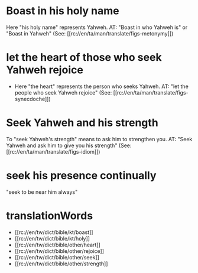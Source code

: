 # Boast in his holy name

Here "his holy name" represents Yahweh. AT: "Boast in who Yahweh is" or "Boast in Yahweh" (See: [[rc://en/ta/man/translate/figs-metonymy]])

# let the heart of those who seek Yahweh rejoice

- Here "the heart" represents the person who seeks Yahweh. AT: "let the people who seek Yahweh rejoice" (See: [[rc://en/ta/man/translate/figs-synecdoche]])

# Seek Yahweh and his strength

To "seek Yahweh's strength" means to ask him to strengthen you. AT: "Seek Yahweh and ask him to give you his strength" (See: [[rc://en/ta/man/translate/figs-idiom]])

# seek his presence continually

"seek to be near him always"

# translationWords

* [[rc://en/tw/dict/bible/kt/boast]]
* [[rc://en/tw/dict/bible/kt/holy]]
* [[rc://en/tw/dict/bible/other/heart]]
* [[rc://en/tw/dict/bible/other/rejoice]]
* [[rc://en/tw/dict/bible/other/seek]]
* [[rc://en/tw/dict/bible/other/strength]]